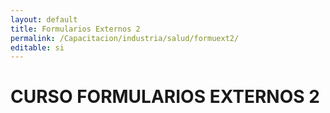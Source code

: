 ```yaml
---
layout: default
title: Formularios Externos 2
permalink: /Capacitacion/industria/salud/formuext2/
editable: si
---
```


# CURSO FORMULARIOS EXTERNOS 2

